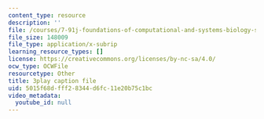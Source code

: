 ```yaml
---
content_type: resource
description: ''
file: /courses/7-91j-foundations-of-computational-and-systems-biology-spring-2014/5015f68dfff28344d6fc11e20b75c1bc_So6MK_FcP4E.srt
file_size: 148009
file_type: application/x-subrip
learning_resource_types: []
license: https://creativecommons.org/licenses/by-nc-sa/4.0/
ocw_type: OCWFile
resourcetype: Other
title: 3play caption file
uid: 5015f68d-fff2-8344-d6fc-11e20b75c1bc
video_metadata:
  youtube_id: null
---
```

